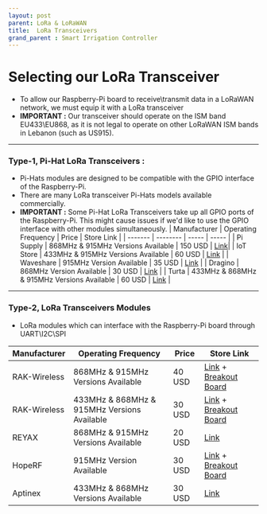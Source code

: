 ```yaml
---
layout: post
parent: LoRa & LoRaWAN
title:  LoRa Transceivers
grand_parent : Smart Irrigation Controller
---
```

# Selecting our LoRa Transceiver

- To allow our Raspberry-Pi board to receive\transmit data in a LoRaWAN network, we must equip it with a LoRa transceiver
- **IMPORTANT :** Our transceiver should operate on the ISM band  EU433\EU868, as it is not legal to operate on other LoRaWAN ISM bands in Lebanon (such as US915).

---



### **Type-1, Pi-Hat LoRa Transceivers** :

- Pi-Hats modules are designed to be compatible with the GPIO interface of the Raspberry-Pi. 
- There are many LoRa transceiver Pi-Hats models available commercially.
- **IMPORTANT :** Some Pi-Hat LoRa Transceivers take up all GPIO ports of the Raspberry-Pi. This might cause issues if we'd like to use the GPIO interface with other modules simultaneously.
| Manufacturer  | Operating Frequency | Price | Store Link |
| ------- |  -------- |  ----- | ----- |
| Pi Supply | 868MHz & 915MHz Versions Available | 150 USD | [Link](https://uk.pi-supply.com/products/iot-lora-node-phat-for-raspberry-pi?_pos=41&_sid=30d832a4c&_ss=r)|
| IoT Store | 433MHz & 915MHz Versions Available | 60 USD | [Link](https://www.iot-store.com.au/products/lora-and-gps-hat-for-raspberry-pi-long-range-transceiver) |
| Waveshare  | 915MHz Version Available | 35 USD | [Link](https://www.amazon.com/SX1262-LoRa-HAT-Transmission-Communication/dp/B07W83FCCZ)  |
| Dragino | 868MHz Version Available | 30 USD | [Link](https://www.antratek.com/raspberry-pi-lora-gps-hat-868mhz) |
| Turta   | 433MHz & 868MHz & 915MHz Versions Available |  60 USD | [Link](https://turta.io/collections/raspberry-pi-hats/products/lora-hat?variant=12549674958895) |

---


### **Type-2, LoRa Transceivers Modules**

- LoRa modules which can interface with the Raspberry-Pi board through UART\I2C\SPI

| Manufacturer | Operating Frequency | Price | Store Link |
| ------- |  -------- |  ----- | ----- |
| RAK-Wireless | 868MHz & 915MHz Versions Available | 40 USD | [Link](https://uk.pi-supply.com/products/rak813-lorab-ble5-and-lora-module-based-on-nrf52832-and-sx127x?_pos=15&_sid=30d832a4c&_ss=r) + [Breakout Board](https://www.amazon.co.uk/Location-Tracker-breakout-LoRaWAN-Bluetooth/dp/B07P3LRYQZ)|
| RAK-Wireless | 433MHz & 868MHz & 915MHz Versions Available | 30 USD | [Link](https://uk.pi-supply.com/products/rak811-lora-lorawan-module?_pos=18&_sid=30d832a4c&_ss=r) + [Breakout Board](https://uk.pi-supply.com/products/rak811-breakout-board-sma-ipx-connectors?_pos=36&_sid=30d832a4c&_ss=r) |
| REYAX | 868MHz & 915MHz Versions Available | 20 USD | [Link](https://www.amazon.com/RYLR896-Module-SX1276-Antenna-Command/dp/B07NB3BK5H/ref=sr_1_1?dchild=1&keywords=LoRa&qid=1594195384&rnid=2941120011&s=pc&sr=1-1) |
| HopeRF  | 915MHz Version Available | 30 USD | [Link](https://www.amazon.com/RFM95W-915Mhz-Transceiver-SX1276-compatible/dp/B01F6HPWMC) + [Breakout Board](https://www.amazon.com/Adafruit-RFM95W-Radio-Transceiver-Breakout/dp/B01HYO608A/ref=sr_1_2?dchild=1&keywords=LoRa&qid=1594195384&rnid=2941120011&s=pc&sr=1-2) |
| Aptinex | 433MHz & 868MHz Versions Available  | 30 USD | [Link](https://www.amazon.com/Aptinex-LoRaNode-RN2483A-Microchip-LoRaWAN/dp/B01N2RJPMJ/ref=sr_1_4?dchild=1&keywords=LoRa&qid=1594195384&rnid=2941120011&s=pc&sr=1-4) |